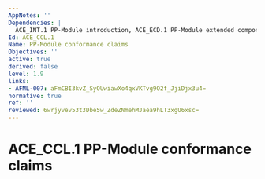 ```yaml
---
AppNotes: ''
Dependencies: |
  ACE_INT.1 PP-Module introduction, ACE_ECD.1 PP-Module extended components definition, ACE_REQ.1 PP-Module stated security requirements or ACE_REQ.2 PP-Module derived security requirements
Id: ACE_CCL.1
Name: PP-Module conformance claims
Objectives: ''
active: true
derived: false
level: 1.9
links:
- AFML-007: aFmCBI3kvZ_SyOUwiawXo4qxVKTvg9O2f_JjiDjx3u4=
normative: true
ref: ''
reviewed: 6wrjyvev53t3Dbe5w_ZdeZNmehMJaea9hLT3xgU6xsc=
---
```


# ACE_CCL.1 PP-Module conformance claims